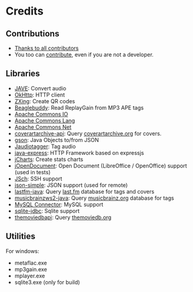 # Credits

## Contributions

- [Thanks to all contributors](https://github.com/phramusca/JaMuz/graphs/contributors)
- You too can [contribute](CONTRIBUTING.md), even if you are not a developer.

## Libraries

- [JAVE](http://www.sauronsoftware.it/projects/jave/): Convert audio
- [OkHttp](https://square.github.io/okhttp/): HTTP client
- [ZXing](https://github.com/zxing/zxing): Create QR codes
- [Beaglebuddy](http://www.beaglebuddy.com/): Read ReplayGain from MP3 APE tags
- [Apache Commons IO](https://commons.apache.org/proper/commons-io/)
- [Apache Commons Lang](https://commons.apache.org/proper/commons-lang/)
- [Apache Commons Net](https://commons.apache.org/proper/commons-net/)
- [coverartarchive-api](https://github.com/lastfm/coverartarchive-api): Query [coverartarchive.org](https://coverartarchive.org/) for covers.
- [gson](https://github.com/google/gson): Java Objects to/from JSON
- [Jaudiotagger](http://www.jthink.net/jaudiotagger/): Tag audio
- [java-express](https://github.com/Simonwep/java-express): HTTP Framework based on expressjs
- [jCharts](http://jcharts.sourceforge.net/): Create stats charts
- [jOpenDocument](http://jopendocument.org/): Open Document (LibreOffice / OpenOffice) support (used in tests)
- [JSch](http://www.jcraft.com/jsch/): SSH support
- [json-simple](https://github.com/fangyidong/json-simple): JSON support (used for remote)
- [lastfm-java](https://github.com/jkovacs/lastfm-java): Query [last.fm](https://www.last.fm/) database for tags and covers
- [musicbrainzws2-java](https://github.com/schnatterer/musicbrainzws2-java): Query [musicbrainz.org](https://musicbrainz.org/) database for tags
- [MySQL Connector](https://dev.mysql.com/downloads/connector/j/): MySQL support
- [sqlite-jdbc](https://bitbucket.org/xerial/sqlite-jdbc): Sqlite support
- [themoviedbapi](https://github.com/holgerbrandl/themoviedbapi): Query [themoviedb.org](http://themoviedb.org/)

## Utilities

For windows:

- metaflac.exe
- mp3gain.exe
- mplayer.exe
- sqlite3.exe (only for build)
